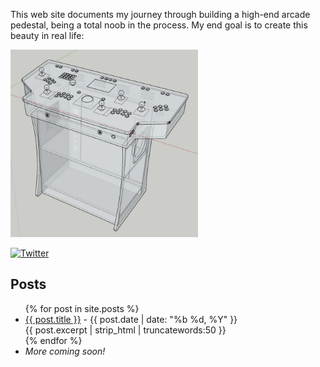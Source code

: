This web site documents my journey through building a high-end arcade pedestal, being a total noob in the process.  My end goal is to create this beauty in real life:

<img src="assets/images/posts/2023-05-08/pedestal-xray.jpg" width="300" height="300" alt="Pedestal" />

[![Twitter](https://img.shields.io/twitter/follow/cadeboost?style=social)](https://twitter.com/CadeBoost)

## Posts

<ul>
  {% for post in site.posts %}
    <li>
		<div>
			<a href="{{ post.url }}">{{ post.title }}</a>
			<span class="text-sm text-zinc-400">- {{ post.date | date: "%b %d, %Y" }}</span>
		</div>
		<div>
			{{ post.excerpt | strip_html | truncatewords:50 }}
		</div>
    </li>
  {% endfor %}
  <li><i>More coming soon!</i></li>
</ul>
